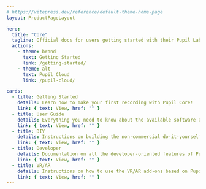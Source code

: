 ```yaml
---
# https://vitepress.dev/reference/default-theme-home-page
layout: ProductPageLayout

hero:
  title: "Core"
  tagline: Official docs for users getting started with their Pupil Labs eye tracking glasses and for developers working on eye tracking applications and integrations.
  actions:
    - theme: brand
      text: Getting Started
      link: /getting-started/
    - theme: alt
      text: Pupil Cloud
      link: /pupil-cloud/

cards:
  - title: Getting Started
    details: Learn how to make your first recording with Pupil Core!
    link: { text: View, href: "" }
  - title: User Guide
    details: Everything you need to know about the available software and hardware.
    link: { text: View, href: "" }
  - title: DIY
    details: Instructions on building the non-commercial do-it-yourself headset.
    link: { text: View, href: "" }
  - title: Developer
    details: Documentation on all the developer-oriented features of Pupil Core including the network and plugin API.
    link: { text: View, href: "" }
  - title: VR/AR
    details: Instructions on how to use the VR/AR add-ons based on Pupil Core technology.
    link: { text: View, href: "" }
---
```

